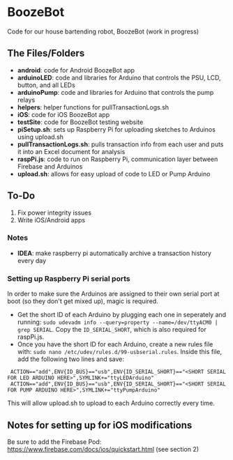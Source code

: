 # BoozeBot
Code for our house bartending robot, BoozeBot (work in progress)

## The Files/Folders
 - **android**: code for Android BoozeBot app
 - **arduinoLED**: code and libraries for Arduino that controls the PSU, LCD, button, and all LEDs
 - **arduinoPump**: code and libraries for Arduino that controls the pump relays
 - **helpers**: helper functions for pullTransactionLogs.sh
 - **iOS**: code for iOS BoozeBot app
 - **testSite**: code for BoozeBot testing website
 - **piSetup.sh**: sets up Raspberry Pi for uploading sketches to Arduinos using upload.sh
 - **pullTransactionLogs.sh**: pulls transaction info from each user and puts it into an Excel document for analysis
 - **raspPi.js**: code to run on Raspberry Pi, communication layer between Firebase and Arduinos
 - **upload.sh**: allows for easy upload of code to LED or Pump Arduino

## To-Do
1. Fix power integrity issues
2. Write iOS/Android apps

### Notes
- **IDEA**: make raspberry pi automatically archive a transaction history every day
 

### Setting up Raspberry Pi serial ports
In order to make sure the Arduinos are assigned to their own serial port at boot (so they don't get mixed up), magic is required. 
- Get the short ID of each Arduino by plugging each one in seperately and running: 
```sudo udevadm info --query=property --name=/dev/ttyACM0 | grep SERIAL```. Copy the ```ID_SERIAL_SHORT```, which is also required for raspPi.js.
- Once you have the short ID for each Arduino, create a new rules file with: ```sudo nano /etc/udev/rules.d/99-usbserial.rules```. Inside this file, add the following two lines and save:

```
 ACTION=="add",ENV{ID_BUS}=="usb",ENV{ID_SERIAL_SHORT}=="<SHORT SERIAL FOR LED ARDUINO HERE>",SYMLINK+="ttyLEDArduino"
 ACTION=="add",ENV{ID_BUS}=="usb",ENV{ID_SERIAL_SHORT}=="<SHORT SERIAL FOR PUMP ARDUINO HERE>",SYMLINK+="ttyPumpArduino"
```

This will allow upload.sh to upload to each Arduino correctly every time.

## Notes for setting up for iOS modifications
Be sure to add the Firebase Pod: https://www.firebase.com/docs/ios/quickstart.html (see section 2)
